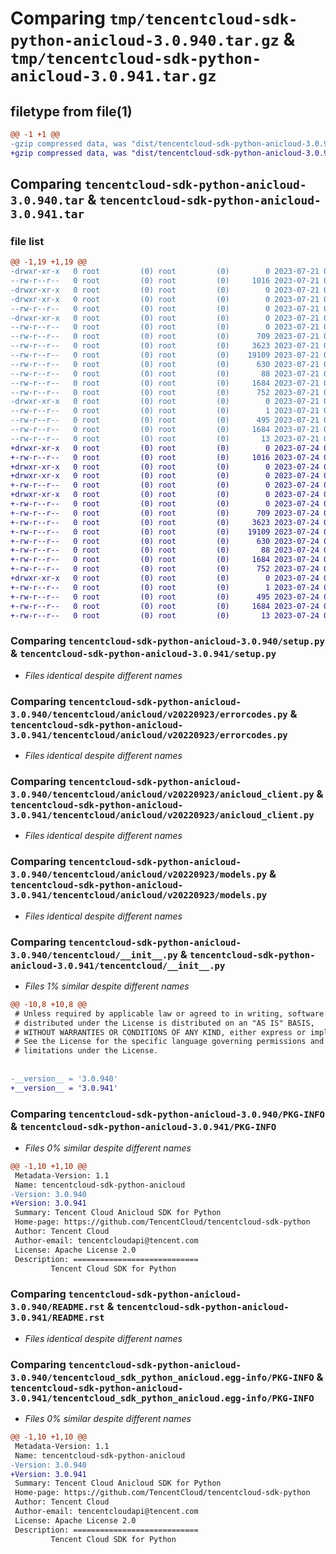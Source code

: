# Comparing `tmp/tencentcloud-sdk-python-anicloud-3.0.940.tar.gz` & `tmp/tencentcloud-sdk-python-anicloud-3.0.941.tar.gz`

## filetype from file(1)

```diff
@@ -1 +1 @@
-gzip compressed data, was "dist/tencentcloud-sdk-python-anicloud-3.0.940.tar", last modified: Fri Jul 21 00:21:41 2023, max compression
+gzip compressed data, was "dist/tencentcloud-sdk-python-anicloud-3.0.941.tar", last modified: Mon Jul 24 00:18:38 2023, max compression
```

## Comparing `tencentcloud-sdk-python-anicloud-3.0.940.tar` & `tencentcloud-sdk-python-anicloud-3.0.941.tar`

### file list

```diff
@@ -1,19 +1,19 @@
-drwxr-xr-x   0 root         (0) root         (0)        0 2023-07-21 00:21:41.000000 tencentcloud-sdk-python-anicloud-3.0.940/
--rw-r--r--   0 root         (0) root         (0)     1016 2023-07-21 00:21:41.000000 tencentcloud-sdk-python-anicloud-3.0.940/setup.py
-drwxr-xr-x   0 root         (0) root         (0)        0 2023-07-21 00:21:41.000000 tencentcloud-sdk-python-anicloud-3.0.940/tencentcloud/
-drwxr-xr-x   0 root         (0) root         (0)        0 2023-07-21 00:21:41.000000 tencentcloud-sdk-python-anicloud-3.0.940/tencentcloud/anicloud/
--rw-r--r--   0 root         (0) root         (0)        0 2023-07-21 00:21:41.000000 tencentcloud-sdk-python-anicloud-3.0.940/tencentcloud/anicloud/__init__.py
-drwxr-xr-x   0 root         (0) root         (0)        0 2023-07-21 00:21:41.000000 tencentcloud-sdk-python-anicloud-3.0.940/tencentcloud/anicloud/v20220923/
--rw-r--r--   0 root         (0) root         (0)        0 2023-07-21 00:21:41.000000 tencentcloud-sdk-python-anicloud-3.0.940/tencentcloud/anicloud/v20220923/__init__.py
--rw-r--r--   0 root         (0) root         (0)      709 2023-07-21 00:21:41.000000 tencentcloud-sdk-python-anicloud-3.0.940/tencentcloud/anicloud/v20220923/errorcodes.py
--rw-r--r--   0 root         (0) root         (0)     3623 2023-07-21 00:21:41.000000 tencentcloud-sdk-python-anicloud-3.0.940/tencentcloud/anicloud/v20220923/anicloud_client.py
--rw-r--r--   0 root         (0) root         (0)    19109 2023-07-21 00:21:41.000000 tencentcloud-sdk-python-anicloud-3.0.940/tencentcloud/anicloud/v20220923/models.py
--rw-r--r--   0 root         (0) root         (0)      630 2023-07-21 00:21:41.000000 tencentcloud-sdk-python-anicloud-3.0.940/tencentcloud/__init__.py
--rw-r--r--   0 root         (0) root         (0)       88 2023-07-21 00:21:41.000000 tencentcloud-sdk-python-anicloud-3.0.940/setup.cfg
--rw-r--r--   0 root         (0) root         (0)     1684 2023-07-21 00:21:41.000000 tencentcloud-sdk-python-anicloud-3.0.940/PKG-INFO
--rw-r--r--   0 root         (0) root         (0)      752 2023-07-21 00:21:41.000000 tencentcloud-sdk-python-anicloud-3.0.940/README.rst
-drwxr-xr-x   0 root         (0) root         (0)        0 2023-07-21 00:21:41.000000 tencentcloud-sdk-python-anicloud-3.0.940/tencentcloud_sdk_python_anicloud.egg-info/
--rw-r--r--   0 root         (0) root         (0)        1 2023-07-21 00:21:41.000000 tencentcloud-sdk-python-anicloud-3.0.940/tencentcloud_sdk_python_anicloud.egg-info/dependency_links.txt
--rw-r--r--   0 root         (0) root         (0)      495 2023-07-21 00:21:41.000000 tencentcloud-sdk-python-anicloud-3.0.940/tencentcloud_sdk_python_anicloud.egg-info/SOURCES.txt
--rw-r--r--   0 root         (0) root         (0)     1684 2023-07-21 00:21:41.000000 tencentcloud-sdk-python-anicloud-3.0.940/tencentcloud_sdk_python_anicloud.egg-info/PKG-INFO
--rw-r--r--   0 root         (0) root         (0)       13 2023-07-21 00:21:41.000000 tencentcloud-sdk-python-anicloud-3.0.940/tencentcloud_sdk_python_anicloud.egg-info/top_level.txt
+drwxr-xr-x   0 root         (0) root         (0)        0 2023-07-24 00:18:38.000000 tencentcloud-sdk-python-anicloud-3.0.941/
+-rw-r--r--   0 root         (0) root         (0)     1016 2023-07-24 00:18:38.000000 tencentcloud-sdk-python-anicloud-3.0.941/setup.py
+drwxr-xr-x   0 root         (0) root         (0)        0 2023-07-24 00:18:38.000000 tencentcloud-sdk-python-anicloud-3.0.941/tencentcloud/
+drwxr-xr-x   0 root         (0) root         (0)        0 2023-07-24 00:18:38.000000 tencentcloud-sdk-python-anicloud-3.0.941/tencentcloud/anicloud/
+-rw-r--r--   0 root         (0) root         (0)        0 2023-07-24 00:18:38.000000 tencentcloud-sdk-python-anicloud-3.0.941/tencentcloud/anicloud/__init__.py
+drwxr-xr-x   0 root         (0) root         (0)        0 2023-07-24 00:18:38.000000 tencentcloud-sdk-python-anicloud-3.0.941/tencentcloud/anicloud/v20220923/
+-rw-r--r--   0 root         (0) root         (0)        0 2023-07-24 00:18:38.000000 tencentcloud-sdk-python-anicloud-3.0.941/tencentcloud/anicloud/v20220923/__init__.py
+-rw-r--r--   0 root         (0) root         (0)      709 2023-07-24 00:18:38.000000 tencentcloud-sdk-python-anicloud-3.0.941/tencentcloud/anicloud/v20220923/errorcodes.py
+-rw-r--r--   0 root         (0) root         (0)     3623 2023-07-24 00:18:38.000000 tencentcloud-sdk-python-anicloud-3.0.941/tencentcloud/anicloud/v20220923/anicloud_client.py
+-rw-r--r--   0 root         (0) root         (0)    19109 2023-07-24 00:18:38.000000 tencentcloud-sdk-python-anicloud-3.0.941/tencentcloud/anicloud/v20220923/models.py
+-rw-r--r--   0 root         (0) root         (0)      630 2023-07-24 00:18:38.000000 tencentcloud-sdk-python-anicloud-3.0.941/tencentcloud/__init__.py
+-rw-r--r--   0 root         (0) root         (0)       88 2023-07-24 00:18:38.000000 tencentcloud-sdk-python-anicloud-3.0.941/setup.cfg
+-rw-r--r--   0 root         (0) root         (0)     1684 2023-07-24 00:18:38.000000 tencentcloud-sdk-python-anicloud-3.0.941/PKG-INFO
+-rw-r--r--   0 root         (0) root         (0)      752 2023-07-24 00:18:38.000000 tencentcloud-sdk-python-anicloud-3.0.941/README.rst
+drwxr-xr-x   0 root         (0) root         (0)        0 2023-07-24 00:18:38.000000 tencentcloud-sdk-python-anicloud-3.0.941/tencentcloud_sdk_python_anicloud.egg-info/
+-rw-r--r--   0 root         (0) root         (0)        1 2023-07-24 00:18:38.000000 tencentcloud-sdk-python-anicloud-3.0.941/tencentcloud_sdk_python_anicloud.egg-info/dependency_links.txt
+-rw-r--r--   0 root         (0) root         (0)      495 2023-07-24 00:18:38.000000 tencentcloud-sdk-python-anicloud-3.0.941/tencentcloud_sdk_python_anicloud.egg-info/SOURCES.txt
+-rw-r--r--   0 root         (0) root         (0)     1684 2023-07-24 00:18:38.000000 tencentcloud-sdk-python-anicloud-3.0.941/tencentcloud_sdk_python_anicloud.egg-info/PKG-INFO
+-rw-r--r--   0 root         (0) root         (0)       13 2023-07-24 00:18:38.000000 tencentcloud-sdk-python-anicloud-3.0.941/tencentcloud_sdk_python_anicloud.egg-info/top_level.txt
```

### Comparing `tencentcloud-sdk-python-anicloud-3.0.940/setup.py` & `tencentcloud-sdk-python-anicloud-3.0.941/setup.py`

 * *Files identical despite different names*

### Comparing `tencentcloud-sdk-python-anicloud-3.0.940/tencentcloud/anicloud/v20220923/errorcodes.py` & `tencentcloud-sdk-python-anicloud-3.0.941/tencentcloud/anicloud/v20220923/errorcodes.py`

 * *Files identical despite different names*

### Comparing `tencentcloud-sdk-python-anicloud-3.0.940/tencentcloud/anicloud/v20220923/anicloud_client.py` & `tencentcloud-sdk-python-anicloud-3.0.941/tencentcloud/anicloud/v20220923/anicloud_client.py`

 * *Files identical despite different names*

### Comparing `tencentcloud-sdk-python-anicloud-3.0.940/tencentcloud/anicloud/v20220923/models.py` & `tencentcloud-sdk-python-anicloud-3.0.941/tencentcloud/anicloud/v20220923/models.py`

 * *Files identical despite different names*

### Comparing `tencentcloud-sdk-python-anicloud-3.0.940/tencentcloud/__init__.py` & `tencentcloud-sdk-python-anicloud-3.0.941/tencentcloud/__init__.py`

 * *Files 1% similar despite different names*

```diff
@@ -10,8 +10,8 @@
 # Unless required by applicable law or agreed to in writing, software
 # distributed under the License is distributed on an "AS IS" BASIS,
 # WITHOUT WARRANTIES OR CONDITIONS OF ANY KIND, either express or implied.
 # See the License for the specific language governing permissions and
 # limitations under the License.
 
 
-__version__ = '3.0.940'
+__version__ = '3.0.941'
```

### Comparing `tencentcloud-sdk-python-anicloud-3.0.940/PKG-INFO` & `tencentcloud-sdk-python-anicloud-3.0.941/PKG-INFO`

 * *Files 0% similar despite different names*

```diff
@@ -1,10 +1,10 @@
 Metadata-Version: 1.1
 Name: tencentcloud-sdk-python-anicloud
-Version: 3.0.940
+Version: 3.0.941
 Summary: Tencent Cloud Anicloud SDK for Python
 Home-page: https://github.com/TencentCloud/tencentcloud-sdk-python
 Author: Tencent Cloud
 Author-email: tencentcloudapi@tencent.com
 License: Apache License 2.0
 Description: ============================
         Tencent Cloud SDK for Python
```

### Comparing `tencentcloud-sdk-python-anicloud-3.0.940/README.rst` & `tencentcloud-sdk-python-anicloud-3.0.941/README.rst`

 * *Files identical despite different names*

### Comparing `tencentcloud-sdk-python-anicloud-3.0.940/tencentcloud_sdk_python_anicloud.egg-info/PKG-INFO` & `tencentcloud-sdk-python-anicloud-3.0.941/tencentcloud_sdk_python_anicloud.egg-info/PKG-INFO`

 * *Files 0% similar despite different names*

```diff
@@ -1,10 +1,10 @@
 Metadata-Version: 1.1
 Name: tencentcloud-sdk-python-anicloud
-Version: 3.0.940
+Version: 3.0.941
 Summary: Tencent Cloud Anicloud SDK for Python
 Home-page: https://github.com/TencentCloud/tencentcloud-sdk-python
 Author: Tencent Cloud
 Author-email: tencentcloudapi@tencent.com
 License: Apache License 2.0
 Description: ============================
         Tencent Cloud SDK for Python
```

